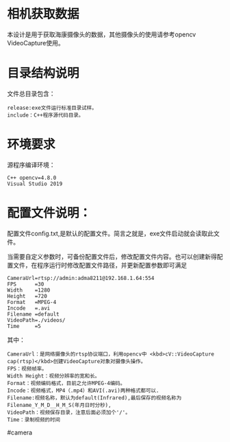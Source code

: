 # 相机获取数据
本设计是用于获取海康摄像头的数据，其他摄像头的使用请参考opencv VideoCapture使用。
# 目录结构说明
文件总目录包含：
```
release:exe文件运行标准目录试样。
include：C++程序源代码目录。
```

# 环境要求
源程序编译环境：
```shell
C++ opencv=4.8.0
Visual Studio 2019
```


# 配置文件说明：
配置文件config.txt,是默认的配置文件。简言之就是，exe文件启动就会读取此文件。

当需要自定义参数时，可备份配置文件后，修改配置文件内容。也可以创建新得配置文件，在程序运行时修改配置文件路径，并更新配置参数即可满足
```
CameraUrl=rtsp://admin:adma8211@192.168.1.64:554
FPS      =30
Width    =1280
Height   =720
Format   =MPEG-4
Incode   =.avi
Filename =default
VideoPath=./videos/
Time     =5
```
其中：
```
CameraUrl：是网络摄像头的rtsp协议端口，利用opencv中 <kbd>cV::VideoCapture cap(rtsp)</kbd>创建VideoCapture对象对摄像头操作。
FPS：视频帧率。
Width Height：视频分辨率的宽和长。
Format：视频编码格式，目前之允许MPEG-4编码。
Incode：视频格式，MP4（.mp4）和AVI(.avi)两种格式都可以.
Filename:视频名称，默认为default(Infrared),最后保存的视频名称为Filename_Y_M_D__H_M_S(年月日时分秒),
VideoPath：视频保存目录，注意后面必须加个'/'。
Time：录制视频的时间
```
#camera
